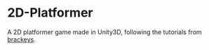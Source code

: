 2D-Platformer
=============

A 2D platformer game made in Unity3D, following the tutorials from [brackeys](http://www.youtube.com/playlist?list=PLPV2KyIb3jR42oVBU6K2DIL6Y22Ry9J1c).
